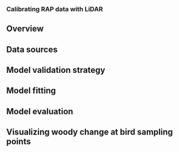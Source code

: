 ### Calibrating RAP data with LiDAR

## Overview

## Data sources

## Model validation strategy

## Model fitting

## Model evaluation

## Visualizing woody change at bird sampling points

